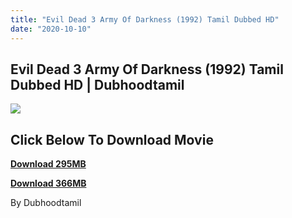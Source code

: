 ```yaml
---
title: "Evil Dead 3 Army Of Darkness (1992) Tamil Dubbed HD"
date: "2020-10-10"
---
```


##  **Evil Dead 3 Army Of Darkness (1992) Tamil Dubbed HD | Dubhoodtamil**

[![](https://1.bp.blogspot.com/-iI1tQuHy2uI/X4HP1v6bzZI/AAAAAAAACu8/b3RC5KIs4lIickoAknRNCjyNAp9cvtkowCNcBGAsYHQ/w317-h474/66052e2c85a62791f957a77a977b172b.jpg)](https://1.bp.blogspot.com/-iI1tQuHy2uI/X4HP1v6bzZI/AAAAAAAACu8/b3RC5KIs4lIickoAknRNCjyNAp9cvtkowCNcBGAsYHQ/s1911/66052e2c85a62791f957a77a977b172b.jpg)

## **Click Below To Download Movie**

**[Download 295MB](https://oncehelp.com/evildead-3-1)**

**[Download 366MB](https://oncehelp.com/evildead-3-2)**

By Dubhoodtamil
